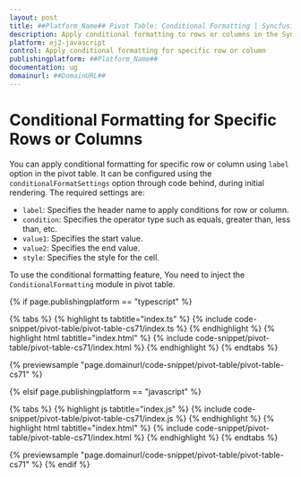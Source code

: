 ```yaml
---
layout: post
title: ##Platform_Name## Pivot Table: Conditional Formatting | Syncfusion
description: Apply conditional formatting to rows or columns in the Syncfusion EJ2 ##Platform_Name## Pivot Table. Customize cell styles based on values to highlight key data.
platform: ej2-javascript
control: Apply conditional formatting for specific row or column 
publishingplatform: ##Platform_Name##
documentation: ug
domainurl: ##DomainURL##
---
```


# Conditional Formatting for Specific Rows or Columns

You can apply conditional formatting for specific row or column using `label` option in the pivot table. It can be configured using the `conditionalFormatSettings` option through code behind, during initial rendering. The required settings are:

* `label`: Specifies the header name to apply conditions for row or column.
* `condition`: Specifies the operator type such as equals, greater than, less than, etc.
* `value1`: Specifies the start value.
* `value2`: Specifies the end value.
* `style`: Specifies the style for the cell.

To use the conditional formatting feature, You need to inject the `ConditionalFormatting` module in pivot table.

{% if page.publishingplatform == "typescript" %}

 {% tabs %}
{% highlight ts tabtitle="index.ts" %}
{% include code-snippet/pivot-table/pivot-table-cs71/index.ts %}
{% endhighlight %}
{% highlight html tabtitle="index.html" %}
{% include code-snippet/pivot-table/pivot-table-cs71/index.html %}
{% endhighlight %}
{% endtabs %}
        
{% previewsample "page.domainurl/code-snippet/pivot-table/pivot-table-cs71" %}

{% elsif page.publishingplatform == "javascript" %}

{% tabs %}
{% highlight js tabtitle="index.js" %}
{% include code-snippet/pivot-table/pivot-table-cs71/index.js %}
{% endhighlight %}
{% highlight html tabtitle="index.html" %}
{% include code-snippet/pivot-table/pivot-table-cs71/index.html %}
{% endhighlight %}
{% endtabs %}

{% previewsample "page.domainurl/code-snippet/pivot-table/pivot-table-cs71" %}
{% endif %}
